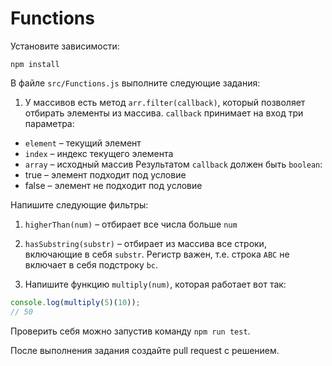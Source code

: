 # Functions

Установите зависимости:

```
npm install
```

В файле `src/Functions.js` выполните следующие задания:

1. У массивов есть метод `arr.filter(callback)`, который позволяет отбирать элементы из массива. `callback` принимает на вход три параметра:

-   `element` &ndash; текущий элемент
-   `index` &ndash; индекс текущего элемента
-   `array` &ndash; исходный массив
    Результатом `callback` должен быть `boolean`:
-   true &ndash; элемент подходит под условие
-   false &ndash; элемент не подходит под условие

Напишите следующие фильтры:

1. `higherThan(num)` &ndash; отбирает все числа больше `num`
2. `hasSubstring(substr)` &ndash; отбирает из массива все строки, включающие в себя `substr`. Регистр важен, т.е. строка `ABC` не включает в себя подстроку `bc`.

3. Напишите функцию `multiply(num)`, которая работает вот так:

```javascript
console.log(multiply(5)(10));
// 50
```

Проверить себя можно запустив команду `npm run test`.

После выполнения задания создайте pull request с решением.
